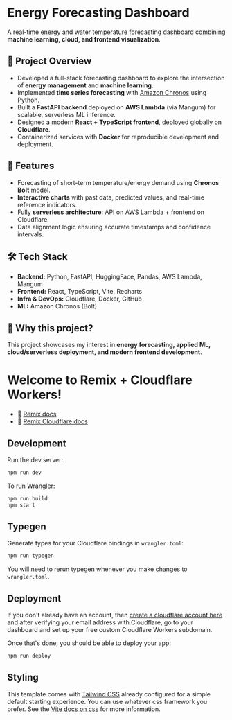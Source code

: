 # Energy Forecasting Dashboard

A real-time energy and water temperature forecasting dashboard combining **machine learning, cloud, and frontend visualization**.

## 🚀 Project Overview
- Developed a full-stack forecasting dashboard to explore the intersection of **energy management** and **machine learning**.
- Implemented **time series forecasting** with [Amazon Chronos](https://huggingface.co/amazon/chronos-bolt-base) using Python.
- Built a **FastAPI backend** deployed on **AWS Lambda** (via Mangum) for scalable, serverless ML inference.
- Designed a modern **React + TypeScript frontend**, deployed globally on **Cloudflare**.
- Containerized services with **Docker** for reproducible development and deployment.

## 🔑 Features
- Forecasting of short-term temperature/energy demand using **Chronos Bolt** model.
- **Interactive charts** with past data, predicted values, and real-time reference indicators.
- Fully **serverless architecture**: API on AWS Lambda + frontend on Cloudflare.
- Data alignment logic ensuring accurate timestamps and confidence intervals.

## 🛠️ Tech Stack
- **Backend:** Python, FastAPI, HuggingFace, Pandas, AWS Lambda, Mangum
- **Frontend:** React, TypeScript, Vite, Recharts
- **Infra & DevOps:** Cloudflare, Docker, GitHub
- **ML:** Amazon Chronos (Bolt)

## 📌 Why this project?
This project showcases my interest in **energy forecasting, applied ML, cloud/serverless deployment, and modern frontend development**.



# Welcome to Remix + Cloudflare Workers!

- 📖 [Remix docs](https://remix.run/docs)
- 📖 [Remix Cloudflare docs](https://remix.run/guides/vite#cloudflare)

## Development

Run the dev server:

```sh
npm run dev
```

To run Wrangler:

```sh
npm run build
npm start
```

## Typegen

Generate types for your Cloudflare bindings in `wrangler.toml`:

```sh
npm run typegen
```

You will need to rerun typegen whenever you make changes to `wrangler.toml`.

## Deployment

If you don't already have an account, then [create a cloudflare account here](https://dash.cloudflare.com/sign-up) and after verifying your email address with Cloudflare, go to your dashboard and set up your free custom Cloudflare Workers subdomain.

Once that's done, you should be able to deploy your app:

```sh
npm run deploy
```

## Styling

This template comes with [Tailwind CSS](https://tailwindcss.com/) already configured for a simple default starting experience. You can use whatever css framework you prefer. See the [Vite docs on css](https://vitejs.dev/guide/features.html#css) for more information.
